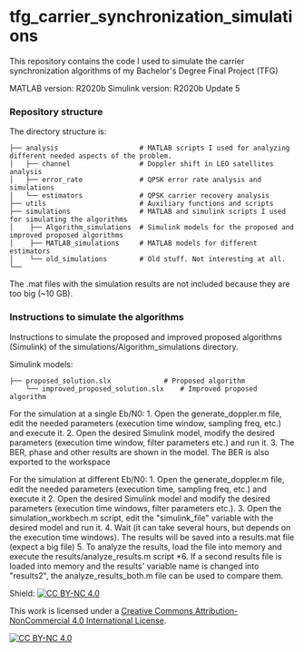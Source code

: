 # tfg_carrier_synchronization_simulations
This repository contains the code I used to simulate the carrier synchronization algorithms of my Bachelor's Degree Final Project (TFG)

MATLAB version: R2020b
Simulink version: R2020b Update 5

### Repository structure

The directory structure is:

    ├── analysis                    # MATLAB scripts I used for analyzing different needed aspects of the problem.
    │   ├── channel                 # Doppler shift in LEO satellites analysis
    │   ├── error_rate              # QPSK error rate analysis and simulations
    │   └── estimators              # QPSK carrier recovery analysis
    ├── utils                       # Auxiliary functions and scripts
    ├── simulations                 # MATLAB and simulink scripts I used for simulating the algorithms
    │    ├── Algorithm_simulations  # Simulink models for the proposed and improved proposed algorithms
    │    ├── MATLAB_simulations     # MATLAB models for different estimators
    │    └── old_simulations        # Old stuff. Not interesting at all.
    └── 

The .mat files with the simulation results are not included because they are too big (~10 GB).

### Instructions to simulate the algorithms

Instructions to simulate the proposed and improved proposed algorithms (Simulink) of the simulations/Algorithm_simulations directory.

Simulink models:

	├── proposed_solution.slx             # Proposed algorithm
    	└── improved_proposed_solution.slx    # Improved proposed algorithm
	
For the simulation at a single Eb/N0:
	1. Open the generate_doppler.m file, edit the needed parameters (execution time window, sampling freq, etc.) and execute it.
	2. Open the desired Simulink model, modify the desired parameters (execution time window, filter parameters etc.) and run it.
	3. The BER, phase and other results are shown in the model. The BER is also exported to the workspace

For the simulation at different Eb/N0:
	1. Open the generate_doppler.m file, edit the needed parameters (execution time, sampling freq, etc.) and execute it
	2. Open the desired Simulink model and modify the desired parameters (execution time windows, filter parameters etc.).
	3. Open the simulation_workbech.m script, edit the "simulink_file" variable with the desired model and run it.
	4. Wait (it can take several hours, but depends on the execution time windows). The results will be saved into a results.mat file (expect a big file)
	5. To analyze the results, load the file into memory and execute the results/analyze_results.m script
	*6. If a second results file is loaded into memory and the results' variable name is changed into "results2", the analyze_results_both.m file can be used to compare them.
 

Shield: [![CC BY-NC 4.0][cc-by-nc-shield]][cc-by-nc]

This work is licensed under a
[Creative Commons Attribution-NonCommercial 4.0 International License][cc-by-nc].

[![CC BY-NC 4.0][cc-by-nc-image]][cc-by-nc]

[cc-by-nc]: http://creativecommons.org/licenses/by-nc/4.0/
[cc-by-nc-image]: https://licensebuttons.net/l/by-nc/4.0/88x31.png
[cc-by-nc-shield]: https://img.shields.io/badge/License-CC%20BY--NC%204.0-lightgrey.svg
